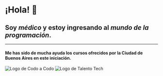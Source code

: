 # ¡Hola! 👋
## Soy *médico* y estoy ingresando al ***mundo de la programación***.
---
#### Me has sido de mucha ayuda los cursos ofrecidos por la Ciudad de Buenos Aires en este iniciación.
![Logo de Codo a Codo](https://user-images.githubusercontent.com/83146564/137408912-013f0d0c-37d1-4dc2-a1b5-77356c1003f3.png)
![Logo de Talento Tech](https://talentotech.bue.edu.ar/logoTalentoTechBlanco.svg)



<!--
**IgnacioIgarza/IgnacioIgarza** is a ✨ _special_ ✨ repository because its `README.md` (this file) appears on your GitHub profile.

Here are some ideas to get you started:

- 🔭 I’m currently working on ...
- 🌱 I’m currently learning ...
- 👯 I’m looking to collaborate on ...
- 🤔 I’m looking for help with ...
- 💬 Ask me about ...
- 📫 How to reach me: ...
- 😄 Pronouns: ...
- ⚡ Fun fact: ...
-->
